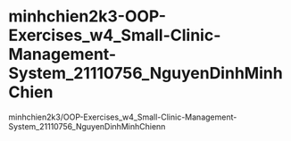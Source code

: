 # minhchien2k3-OOP-Exercises_w4_Small-Clinic-Management-System_21110756_NguyenDinhMinhChien
minhchien2k3/OOP-Exercises_w4_Small-Clinic-Management-System_21110756_NguyenDinhMinhChienn

